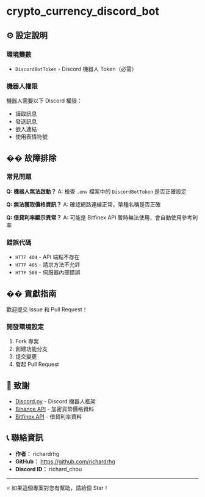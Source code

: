 # crypto_currency_discord_bot

## ⚙️ 設定說明

### 環境變數
- `DiscordBotToken` - Discord 機器人 Token（必需）

### 機器人權限
機器人需要以下 Discord 權限：
- 讀取訊息
- 發送訊息
- 嵌入連結
- 使用表情符號

## �� 故障排除

### 常見問題

**Q: 機器人無法啟動？**
A: 檢查 `.env` 檔案中的 `DiscordBotToken` 是否正確設定

**Q: 無法獲取價格資訊？**
A: 確認網路連線正常，幣種名稱是否正確

**Q: 借貸利率顯示異常？**
A: 可能是 Bitfinex API 暫時無法使用，會自動使用參考利率

### 錯誤代碼
- `HTTP 404` - API 端點不存在
- `HTTP 405` - 請求方法不允許
- `HTTP 500` - 伺服器內部錯誤

## �� 貢獻指南

歡迎提交 Issue 和 Pull Request！

### 開發環境設定
1. Fork 專案
2. 創建功能分支
3. 提交變更
4. 發起 Pull Request


## 🙏 致謝

- [Discord.py](https://github.com/Rapptz/discord.py) - Discord 機器人框架
- [Binance API](https://binance-docs.github.io/apidocs/) - 加密貨幣價格資料
- [Bitfinex API](https://docs.bitfinex.com/) - 借貸利率資料

## 📞 聯絡資訊

- **作者：** richardrhg
- **GitHub：** https://github.com/richardrhg
- **Discord ID：** richard_chou

---

⭐ 如果這個專案對您有幫助，請給個 Star！